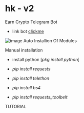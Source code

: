 # hk - v2
Earn Crypto Telegram Bot

- link bot [clickme](https://cuty.io/jEEp)

![image](https://github.com/sixteen-crypto/only_images_for_SIXTEEN/blob/main/Screenshot_20231006-145517.png)
Auto Installion Of Modules

Manual installation

 - install python [_pkg install python_]

 - _pip install requests_

- _pip install telethon_

 - _pip install bs4_

 - _pip install requests_toolbelt_

TUTORIAL
